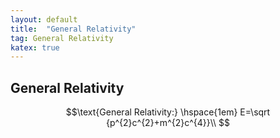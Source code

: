 ```yaml
---
layout: default
title:  "General Relativity"
tag: General Relativity
katex: true
---
```


## General Relativity

$$\text{General Relativity:} \hspace{1em} E=\sqrt {p^{2}c^{2}+m^{2}c^{4}}\\
$$



